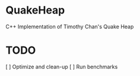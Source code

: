 # QuakeHeap
C++ Implementation of Timothy Chan's Quake Heap


# TODO 
[ ] Optimize and clean-up 
[ ] Run benchmarks